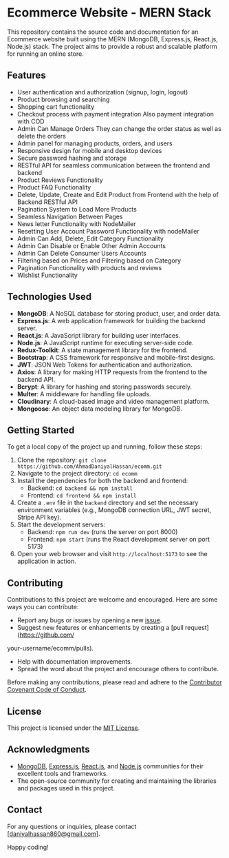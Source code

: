 # Ecommerce Website - MERN Stack

This repository contains the source code and documentation for an Ecommerce website built using the MERN (MongoDB, Express.js, React.js, Node.js) stack. The project aims to provide a robust and scalable platform for running an online store.

## Features

- User authentication and authorization (signup, login, logout)
- Product browsing and searching
- Shopping cart functionality
- Checkout process with payment integration Also payment integration with COD
- Admin Can Manage Orders They can change the order status as well as delete the orders
- Admin panel for managing products, orders, and users
- Responsive design for mobile and desktop devices
- Secure password hashing and storage
- RESTful API for seamless communication between the frontend and backend
- Product Reviews Functionality
- Product FAQ Functionality
- Delete, Update, Create and Edit Product from Frontend with the help of Backend RESTful API
- Pagination System to Load More Products
- Seamless Navigation Between Pages
- News letter Functionality with NodeMailer
- Resetting User Account Password Functionality with nodeMailer
- Admin Can Add, Delete, Edit Category Functionality
- Admin Can Disable or Enable Other Admin Accounts
- Admin Can Delete Consumer Users Accounts
- Filtering based on Prices and Filtering based on Category
- Pagination Functionality with products and reviews
- Wishlist Functionality

## Technologies Used

- **MongoDB**: A NoSQL database for storing product, user, and order data.
- **Express.js**: A web application framework for building the backend server.
- **React.js**: A JavaScript library for building user interfaces.
- **Node.js**: A JavaScript runtime for executing server-side code.
- **Redux-Toolkit**: A state management library for the frontend.
- **Bootstrap**: A CSS framework for responsive and mobile-first designs.
- **JWT**: JSON Web Tokens for authentication and authorization.
- **Axios**: A library for making HTTP requests from the frontend to the backend API.
- **Bcrypt**: A library for hashing and storing passwords securely.
- **Multer**: A middleware for handling file uploads.
- **Cloudinary**: A cloud-based image and video management platform.
- **Mongoose**: An object data modeling library for MongoDB.

## Getting Started

To get a local copy of the project up and running, follow these steps:

1. Clone the repository: `git clone https://github.com/AhmadDaniyalHassan/ecomm.git`
2. Navigate to the project directory: `cd ecomm`
3. Install the dependencies for both the backend and frontend:
   - Backend: `cd backend && npm install`
   - Frontend: `cd frontend && npm install`
4. Create a `.env` file in the `backend` directory and set the necessary environment variables (e.g., MongoDB connection URL, JWT secret, Stripe API key).
5. Start the development servers:
   - Backend: `npm run dev` (runs the server on port 8000)
   - Frontend: `npm start` (runs the React development server on port 5173)
6. Open your web browser and visit `http://localhost:5173` to see the application in action.

## Contributing

Contributions to this project are welcome and encouraged. Here are some ways you can contribute:

- Report any bugs or issues by opening a new [issue](https://github.com/AhmadDaniyalHassan/ecomm/issues).
- Suggest new features or enhancements by creating a [pull request](https://github.com/

your-username/ecomm/pulls).

- Help with documentation improvements.
- Spread the word about the project and encourage others to contribute.

Before making any contributions, please read and adhere to the [Contributor Covenant Code of Conduct](CODE_OF_CONDUCT.md).

## License

This project is licensed under the [MIT License](LICENSE).

## Acknowledgments

- [MongoDB](https://www.mongodb.com), [Express.js](https://expressjs.com), [React.js](https://reactjs.org), and [Node.js](https://nodejs.org) communities for their excellent tools and frameworks.
- The open-source community for creating and maintaining the libraries and packages used in this project.

## Contact

For any questions or inquiries, please contact [daniyalhassan860@gmail.com].

Happy coding!
